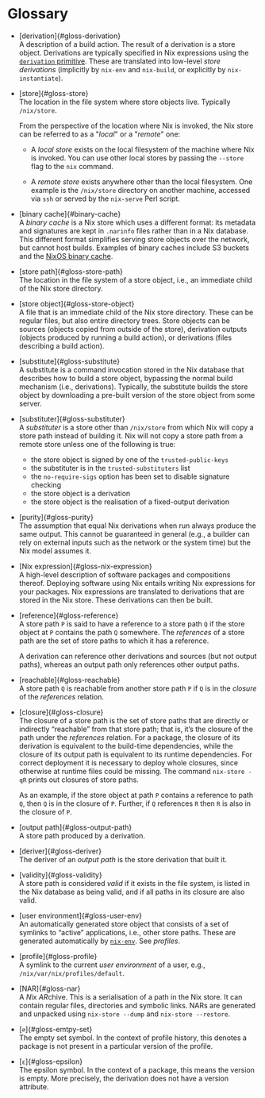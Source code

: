 # Glossary

  - [derivation]{#gloss-derivation}\
    A description of a build action. The result of a derivation is a
    store object. Derivations are typically specified in Nix expressions
    using the [`derivation` primitive](language/derivations.md). These are
    translated into low-level *store derivations* (implicitly by
    `nix-env` and `nix-build`, or explicitly by `nix-instantiate`).

  - [store]{#gloss-store}\
    The location in the file system where store objects live. Typically
    `/nix/store`.

    From   the  perspective   of   the  location   where  Nix   is
    invoked, the  Nix store can be  referred to
    as a "_local_" or a "_remote_" one:

    + A *local  store* exists  on the local  filesystem of
      the machine where Nix is  invoked. You can use other
      local stores  by passing  the `--store` flag  to the
      `nix` command.

    + A  *remote store*  exists  anywhere  other than  the
      local  filesystem. One  example is  the `/nix/store`
      directory on another machine,  accessed via `ssh` or
      served by the `nix-serve` Perl script.

  - [binary cache]{#binary-cache}\
    A *binary cache* is a Nix store which uses a different format: its
    metadata and signatures are kept in `.narinfo` files rather than in a
    Nix database.  This different format simplifies serving store objects
    over the network, but cannot host builds.  Examples of binary caches
    include S3 buckets and the [NixOS binary
    cache](https://cache.nixos.org).

  - [store path]{#gloss-store-path}\
    The location in the file system of a store object, i.e., an
    immediate child of the Nix store directory.

  - [store object]{#gloss-store-object}\
    A file that is an immediate child of the Nix store directory. These
    can be regular files, but also entire directory trees. Store objects
    can be sources (objects copied from outside of the store),
    derivation outputs (objects produced by running a build action), or
    derivations (files describing a build action).

  - [substitute]{#gloss-substitute}\
    A substitute is a command invocation stored in the Nix database that
    describes how to build a store object, bypassing the normal build
    mechanism (i.e., derivations). Typically, the substitute builds the
    store object by downloading a pre-built version of the store object
    from some server.

  - [substituter]{#gloss-substituter}\
    A *substituter* is a store other than `/nix/store` from which Nix will
    copy a store path instead of building it.  Nix will not copy a store
    path from a remote store unless one of the following is true:

    - the store object is signed by one of the `trusted-public-keys`
    - the substituter is in the `trusted-substituters` list
    - the `no-require-sigs` option has been set to disable signature checking
    - the store object is a derivation
    - the store object is the realisation of a fixed-output derivation

  - [purity]{#gloss-purity}\
    The assumption that equal Nix derivations when run always produce
    the same output. This cannot be guaranteed in general (e.g., a
    builder can rely on external inputs such as the network or the
    system time) but the Nix model assumes it.

  - [Nix expression]{#gloss-nix-expression}\
    A high-level description of software packages and compositions
    thereof. Deploying software using Nix entails writing Nix
    expressions for your packages. Nix expressions are translated to
    derivations that are stored in the Nix store. These derivations can
    then be built.

  - [reference]{#gloss-reference}\
    A store path `P` is said to have a reference to a store path `Q` if
    the store object at `P` contains the path `Q` somewhere. The
    *references* of a store path are the set of store paths to which it
    has a reference.

    A derivation can reference other derivations and sources (but not
    output paths), whereas an output path only references other output
    paths.

  - [reachable]{#gloss-reachable}\
    A store path `Q` is reachable from another store path `P` if `Q`
    is in the *closure* of the *references* relation.

  - [closure]{#gloss-closure}\
    The closure of a store path is the set of store paths that are
    directly or indirectly “reachable” from that store path; that is,
    it’s the closure of the path under the *references* relation. For
    a package, the closure of its derivation is equivalent to the
    build-time dependencies, while the closure of its output path is
    equivalent to its runtime dependencies. For correct deployment it
    is necessary to deploy whole closures, since otherwise at runtime
    files could be missing. The command `nix-store -qR` prints out
    closures of store paths.

    As an example, if the store object at path `P` contains a reference
    to path `Q`, then `Q` is in the closure of `P`. Further, if `Q`
    references `R` then `R` is also in the closure of `P`.

  - [output path]{#gloss-output-path}\
    A store path produced by a derivation.

  - [deriver]{#gloss-deriver}\
    The deriver of an *output path* is the store
    derivation that built it.

  - [validity]{#gloss-validity}\
    A store path is considered *valid* if it exists in the file system,
    is listed in the Nix database as being valid, and if all paths in
    its closure are also valid.

  - [user environment]{#gloss-user-env}\
    An automatically generated store object that consists of a set of
    symlinks to “active” applications, i.e., other store paths. These
    are generated automatically by
    [`nix-env`](command-ref/nix-env.md). See *profiles*.

  - [profile]{#gloss-profile}\
    A symlink to the current *user environment* of a user, e.g.,
    `/nix/var/nix/profiles/default`.

  - [NAR]{#gloss-nar}\
    A *N*ix *AR*chive. This is a serialisation of a path in the Nix
    store. It can contain regular files, directories and symbolic
    links.  NARs are generated and unpacked using `nix-store --dump`
    and `nix-store --restore`.
  - [`∅`]{#gloss-emtpy-set}\
    The empty set symbol. In the context of profile history, this denotes a package is not present in a particular version of the profile.
  - [`ε`]{#gloss-epsilon}\
    The epsilon symbol. In the context of a package, this means the version is empty. More precisely, the derivation does not have a version attribute.
